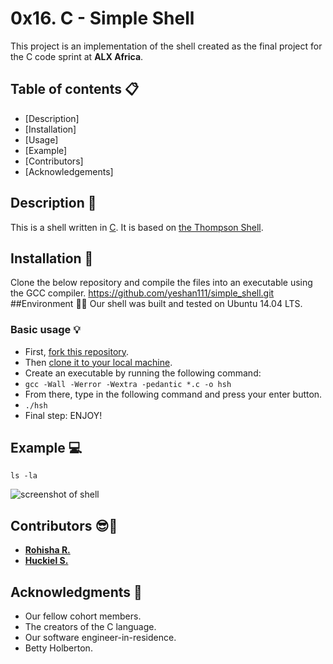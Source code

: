 # 0x16. C - Simple Shell
This project is an implementation of the shell created as the final project for the C code sprint at **ALX Africa**.

## Table of contents :clipboard:
- [Description]
- [Installation]
- [Usage]
- [Example]
- [Contributors]
- [Acknowledgements]
## Description :e-mail:
This is a shell written in [C](https://en.wikipedia.org/wiki/C_(programming_language)).
It is based on [the Thompson Shell](https://en.wikipedia.org/wiki/Thompson_shell).
## Installation :wrench:
Clone the below repository and compile the files into an executable using the GCC compiler.
https://github.com/yeshan111/simple_shell.git
##Environment :evergreen_tree::evergreen_tree:
Our shell was built and tested on  Ubuntu 14.04 LTS.
### Basic usage :bulb:
- First, [fork this repository](https://docs.github.com/en/github/getting-started-with-github/fork-a-repo).
- Then [clone it to your local machine](https://docs.github.com/en/github/creating-cloning-and-archiving-repositories/cloning-a-repository).
- Create an executable by running the following command:
- `gcc -Wall -Werror -Wextra -pedantic *.c -o hsh`
- From there, type in the following command and press your enter button.
- `./hsh`
- Final step: ENJOY!
## Example :computer:
```
ls -la
```
![screenshot of shell](https://user-images.githubusercontent.com/30075600/114757753-e50c2180-9d64-11eb-95ea-fb9bba776c8c.png)
## Contributors :sunglasses::muscle:
* [**Rohisha R.**](https://github.com/Kai-Deux)
* [**Huckiel S.**](https://github.com/huckiel7)
## Acknowledgments :pray:
- Our fellow cohort members.
- The creators of the C language.
- Our software engineer-in-residence.
- Betty Holberton.
